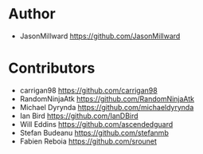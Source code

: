 # Author

* JasonMillward https://github.com/JasonMillward

# Contributors

* carrigan98 https://github.com/carrigan98
* RandomNinjaAtk https://github.com/RandomNinjaAtk
* Michael Dyrynda https://github.com/michaeldyrynda
* Ian Bird https://github.com/IanDBird
* Will Eddins https://github.com/ascendedguard
* Stefan Budeanu https://github.com/stefanmb
* Fabien Reboia https://github.com/srounet
